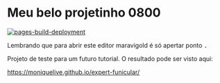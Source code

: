 # Meu belo projetinho 0800

[![pages-build-deployment](https://github.com/moniquelive/expert-funicular/actions/workflows/pages/pages-build-deployment/badge.svg)](https://github.com/moniquelive/expert-funicular/actions/workflows/pages/pages-build-deployment)

Lembrando que para abrir este editor maravigold é só apertar ponto <kbd>.</kbd>

Projeto de teste para um futuro tutorial.
O resultado pode ser visto aqui:

<https://moniquelive.github.io/expert-funicular/>
